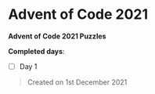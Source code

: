 # Advent of Code 2021

**Advent of Code 2021 Puzzles**

**Completed days**:
- [ ] Day 1

> Created on 1st December 2021